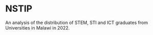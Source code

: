 # NSTIP
An analysis of the distribution of STEM, STI and ICT graduates from Universities in Malawi in 2022. 
